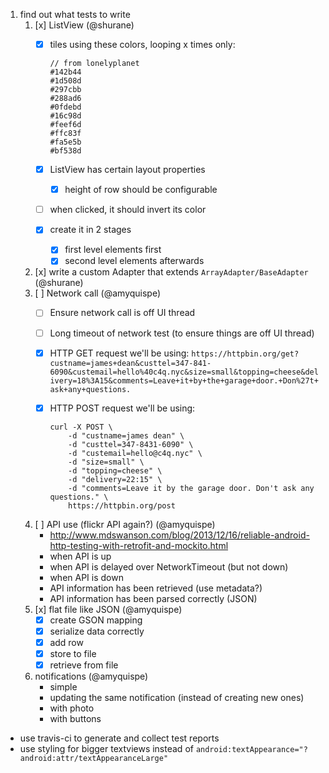 
1. find out what tests to write
    1. [x] ListView (@shurane)
        - [x] tiles using these colors, looping x times only:

            ```
            // from lonelyplanet
            #142b44
            #1d508d
            #297cbb
            #288ad6
            #0fdebd
            #16c98d
            #feef6d
            #ffc83f
            #fa5e5b
            #bf538d
            ```

        - [x] ListView has certain layout properties
            - [x] height of row should be configurable
        - [ ] when clicked, it should invert its color
        - [x] create it in 2 stages
            - [x] first level elements first
            - [x] second level elements afterwards
    2. [x] write a custom Adapter that extends `ArrayAdapter/BaseAdapter` (@shurane)
    3. [ ] Network call (@amyquispe)
        - [ ] Ensure network call is off UI thread
        - [ ] Long timeout of network test (to ensure things are off UI thread)
        - [x] HTTP GET request we'll be using: `https://httpbin.org/get?custname=james+dean&custtel=347-841-6090&custemail=hello%40c4q.nyc&size=small&topping=cheese&delivery=18%3A15&comments=Leave+it+by+the+garage+door.+Don%27t+ask+any+questions.`
        - [x] HTTP POST request we'll be using:

            ```
            curl -X POST \
                -d "custname=james dean" \
                -d "custtel=347-8431-6090" \
                -d "custemail=hello@c4q.nyc" \
                -d "size=small" \
                -d "topping=cheese" \
                -d "delivery=22:15" \
                -d "comments=Leave it by the garage door. Don't ask any questions." \
                https://httpbin.org/post
            ```

    4. [ ] API use (flickr API again?) (@amyquispe)
        - http://www.mdswanson.com/blog/2013/12/16/reliable-android-http-testing-with-retrofit-and-mockito.html
        - when API is up
        - when API is delayed over NetworkTimeout (but not down)
        - when API is down
        - API information has been retrieved (use metadata?)
        - API information has been parsed correctly (JSON)
    5. [x] flat file like JSON (@amyquispe)
        - [x] create GSON mapping
        - [x] serialize data correctly
        - [x] add row
        - [x] store to file
        - [x] retrieve from file
    6. notifications (@amyquispe)
        - simple
        - updating the same notification (instead of creating new ones)
        - with photo
        - with buttons

- use travis-ci to generate and collect test reports
- use styling for bigger textviews instead of `android:textAppearance="?android:attr/textAppearanceLarge"`

